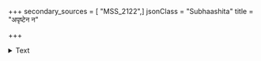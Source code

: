 +++
secondary_sources = [ "MSS_2122",]
jsonClass = "Subhaashita"
title = "अपृष्टेन न"

+++

<details><summary>Text</summary>

अपृष्टेन न वक्तव्यः सचिवेन विपश्चिता।  
नानुशिष्यादपृच्छन्तं महदेतद्धि साहसम्॥
</details>
